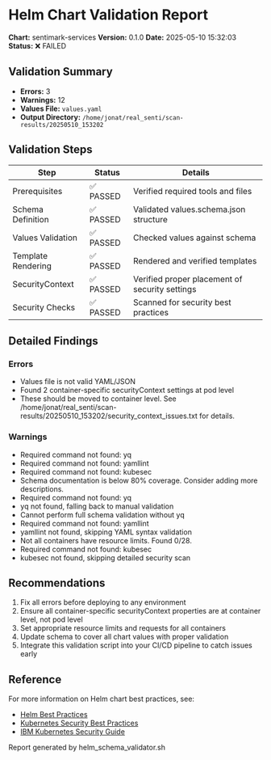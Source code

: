 # Helm Chart Validation Report

**Chart:** sentimark-services
**Version:** 0.1.0
**Date:** 2025-05-10 15:32:03
**Status:** ❌ FAILED

## Validation Summary

- **Errors:** 3
- **Warnings:** 12
- **Values File:** `values.yaml`
- **Output Directory:** `/home/jonat/real_senti/scan-results/20250510_153202`

## Validation Steps

| Step | Status | Details |
|------|--------|---------|
| Prerequisites | ✅ PASSED | Verified required tools and files |
| Schema Definition | ✅ PASSED | Validated values.schema.json structure |
| Values Validation | ✅ PASSED | Checked values against schema |
| Template Rendering | ✅ PASSED | Rendered and verified templates |
| SecurityContext | ✅ PASSED | Verified proper placement of security settings |
| Security Checks | ✅ PASSED | Scanned for security best practices |

## Detailed Findings

### Errors

- Values file is not valid YAML/JSON
- Found 2 container-specific securityContext settings at pod level
- These should be moved to container level. See /home/jonat/real_senti/scan-results/20250510_153202/security_context_issues.txt for details.

### Warnings

- Required command not found: yq
- Required command not found: yamllint
- Required command not found: kubesec
- Schema documentation is below 80% coverage. Consider adding more descriptions.
- Required command not found: yq
- yq not found, falling back to manual validation
- Cannot perform full schema validation without yq
- Required command not found: yamllint
- yamllint not found, skipping YAML syntax validation
- Not all containers have resource limits. Found 0/28.
- Required command not found: kubesec
- kubesec not found, skipping detailed security scan

## Recommendations

1. Fix all errors before deploying to any environment
2. Ensure all container-specific securityContext properties are at container level, not pod level
3. Set appropriate resource limits and requests for all containers
4. Update schema to cover all chart values with proper validation
5. Integrate this validation script into your CI/CD pipeline to catch issues early

## Reference

For more information on Helm chart best practices, see:
- [Helm Best Practices](https://helm.sh/docs/chart_best_practices/)
- [Kubernetes Security Best Practices](https://kubernetes.io/docs/concepts/security/security-checklist/)
- [IBM Kubernetes Security Guide](https://www.ibm.com/cloud/architecture/content/course/containers-and-kubernetes-security/security-primitives)

Report generated by helm_schema_validator.sh
